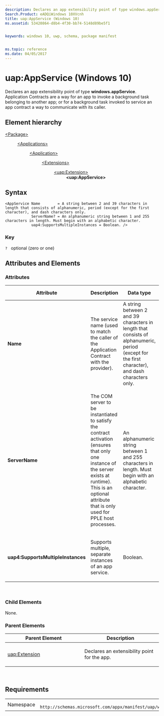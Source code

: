 ```yaml
---
description: Declares an app extensibility point of type windows.appService.
Search.Product: eADQiWindows 10XVcnh
title: uap:AppService (Windows 10)
ms.assetid: 53420864-d8b4-4f30-bb74-5148d89be5f1


keywords: windows 10, uwp, schema, package manifest


ms.topic: reference
ms.date: 04/05/2017
---
```


# uap:AppService (Windows 10)


Declares an app extensibility point of type **windows.appService**. Application Contracts are a way for an app to invoke a background task belonging to another app; or for a background task invoked to service an app contract a way to communicate with its caller.

## Element hierarchy

<dl>
<dt><a href="element-package.md">&lt;Package&gt;</a></dt>
<dd>
<dl>
<dt><a href="element-applications.md">&lt;Applications&gt;</a></dt>
<dd>
<dl>
<dt><a href="element-application.md">&lt;Application&gt;</a></dt>
<dd>
<dl>
<dt><a href="element-1-extensions.md">&lt;Extensions&gt;</a></dt>
<dd>
<dl>
<dt><a href="element-uap-extension.md">&lt;uap:Extension&gt;</a></dt>
<dd><b>&lt;uap:AppService&gt;</b></dd>
</dl>
</dd>
</dl>
</dd>
</dl>
</dd>
</dl>
</dd>
</dl>

## Syntax

``` syntax
<AppService Name        = A string between 2 and 39 characters in length that consists of alphanumeric, period (except for the first character), and dash characters only.
            ServerName? = An alphanumeric string between 1 and 255 characters in length. Must begin with an alphabetic character. 
            uap4:SupportsMultipleInstances = Boolean. />
```

### Key

`?`   optional (zero or one)

## Attributes and Elements


### Attributes

<table>
<colgroup>
<col width="20%" />
<col width="20%" />
<col width="20%" />
<col width="20%" />
<col width="20%" />
</colgroup>
<thead>
<tr class="header">
<th>Attribute</th>
<th>Description</th>
<th>Data type</th>
<th>Required</th>
<th>Default value</th>
</tr>
</thead>
<tbody>
<tr class="odd">
<td><strong>Name</strong></td>
<td><p>The service name (used to match the caller of the Application Contract with the provider).</p></td>
<td>A string between 2 and 39 characters in length that consists of alphanumeric, period (except for the first character), and dash characters only.</td>
<td>Yes</td>
<td></td>
</tr>
<tr class="even">
<td><strong>ServerName</strong></td>
<td><p>The COM server to be instantiated to satisfy the contract activation (ensures that only one instance of the server exists at runtime). This is an optional attribute that is only used for PPLE host processes.</p></td>
<td>An alphanumeric string between 1 and 255 characters in length. Must begin with an alphabetic character.</td>
<td>No</td>
<td></td>
</tr>
<tr class="odd">
<td><strong>uap4:SupportsMultipleInstances</strong></td>
<td><p>Supports multiple, separate instances of an app service.</p></td>
<td>Boolean.</td>
<td>No</td>
<td></td>
</tr>
</tbody>
</table>

 

### Child Elements

None.

### Parent Elements

<table>
<colgroup>
<col width="50%" />
<col width="50%" />
</colgroup>
<thead>
<tr class="header">
<th>Parent Element</th>
<th>Description</th>
</tr>
</thead>
<tbody>
<tr class="odd">
<td><a href="element-uap-extension.md">uap:Extension</a> </td>
<td><p>Declares an extensibility point for the app.</p></td>
</tr>
</tbody>
</table>

 

## Requirements

|   |   |
|--|--|
| Namespace | `	http://schemas.microsoft.com/appx/manifest/uap/windows10` |


 

 



